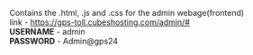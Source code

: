 Contains the .html, .js and .css for the admin webage(frontend)  
link - https://gps-toll.cubeshosting.com/admin/#  
**USERNAME** - admin  
**PASSWORD** - Admin@gps24
